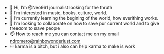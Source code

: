 - 👋 Hi, I’m @Neo961 journalist looking for the thruth
- 👀 I’m interested in music, books, culture, world.
- 🌱 I’m currently learning the begining of the world, how everithing works.
- 💞️ I’m looking to collaborate on how to save pur current world and to give freedom to slave people 
- 📫 How to reach me you can contact me on my email ndromero@rainbowonderlust.com
- ♾️ karma is a bitch, but i also can help karma to make is work
<!---
Neo961/Neo961 is a ✨ special ✨ repository because its `main` (this file) appears on your GitHub profile.
You can click the Preview link to take a look at your changes.


